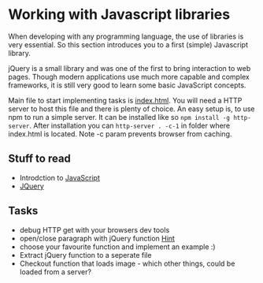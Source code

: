 # Working with Javascript libraries

When developing with any programming language, the use of libraries is very essential. So this section introduces you to a first (simple) Javascript library.

jQuery is a small library and was one of the first to bring interaction to web pages. Though modern applications use much more capable and complex frameworks, it is still very good to learn some basic JavaScript concepts.

Main file to start implementing tasks is [index.html](index.html). You will need a HTTP server to host this file and there is plenty of choice. An easy setup is, to use npm to run a simple server. It can be installed like so `npm install -g http-server`. After installation you can `http-server . -c-1` in folder where index.html is located. Note -c param prevents browser from caching.

## Stuff to read
* Introdction to [JavaScript](https://www.w3schools.com/js/default.asp)
* [JQuery](https://jquery.com/)

## Tasks
* debug HTTP get with your browsers dev tools
* open/close paragraph with jQuery function [Hint](https://api.jquery.com/slideToggle/)
* choose your favourite function and implement an example :)
* Extract jQuery function to a seperate file
* Checkout function that loads image - which other things, could be loaded from a server?